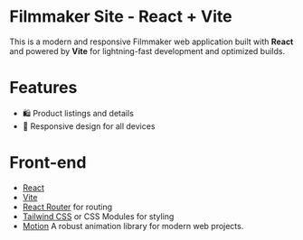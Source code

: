 # Filmmaker Site - React + Vite

This is a modern and responsive Filmmaker web application built with **React** and powered by **Vite** for lightning-fast development and optimized builds.

<h1>Features</h1>

- 🛍 Product listings and details
- 🎨 Responsive design for all devices

<h1>Front-end</h1> 

- [React](https://reactjs.org/)
- [Vite](https://vitejs.dev/)
- [React Router](https://reactrouter.com/) for routing
- [Tailwind CSS](https://tailwindcss.com/) or CSS Modules for styling
- [Motion](https://motion.dev/) A robust animation library for modern web projects.
